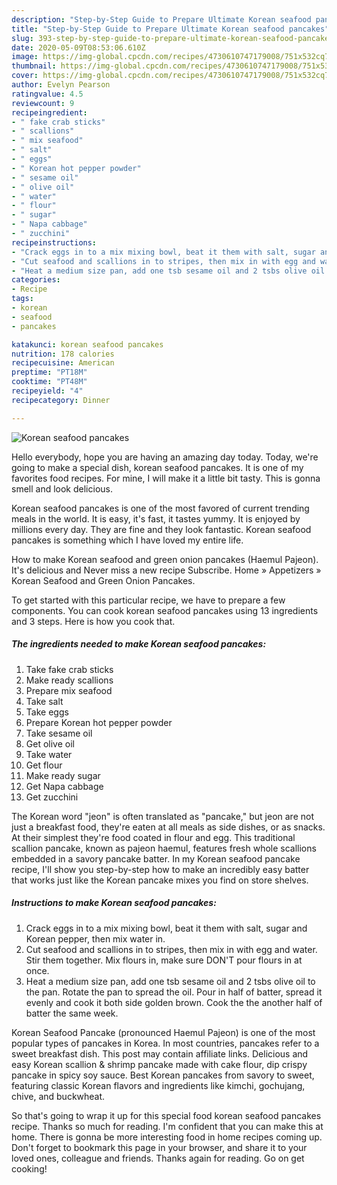 ```yaml
---
description: "Step-by-Step Guide to Prepare Ultimate Korean seafood pancakes"
title: "Step-by-Step Guide to Prepare Ultimate Korean seafood pancakes"
slug: 393-step-by-step-guide-to-prepare-ultimate-korean-seafood-pancakes
date: 2020-05-09T08:53:06.610Z
image: https://img-global.cpcdn.com/recipes/4730610747179008/751x532cq70/korean-seafood-pancakes-recipe-main-photo.jpg
thumbnail: https://img-global.cpcdn.com/recipes/4730610747179008/751x532cq70/korean-seafood-pancakes-recipe-main-photo.jpg
cover: https://img-global.cpcdn.com/recipes/4730610747179008/751x532cq70/korean-seafood-pancakes-recipe-main-photo.jpg
author: Evelyn Pearson
ratingvalue: 4.5
reviewcount: 9
recipeingredient:
- " fake crab sticks"
- " scallions"
- " mix seafood"
- " salt"
- " eggs"
- " Korean hot pepper powder"
- " sesame oil"
- " olive oil"
- " water"
- " flour"
- " sugar"
- " Napa cabbage"
- " zucchini"
recipeinstructions:
- "Crack eggs in to a mix mixing bowl, beat it them with salt, sugar and Korean pepper, then mix water in."
- "Cut seafood and scallions in to stripes, then mix in with egg and water. Stir them together. Mix flours in, make sure DON&#39;T pour flours in at once."
- "Heat a medium size pan, add one tsb sesame oil and 2 tsbs olive oil to the pan. Rotate the pan to spread the oil. Pour in half of batter,  spread it evenly and cook it both side golden brown. Cook the the another half of batter the same week."
categories:
- Recipe
tags:
- korean
- seafood
- pancakes

katakunci: korean seafood pancakes 
nutrition: 178 calories
recipecuisine: American
preptime: "PT18M"
cooktime: "PT48M"
recipeyield: "4"
recipecategory: Dinner

---
```



![Korean seafood pancakes](https://img-global.cpcdn.com/recipes/4730610747179008/751x532cq70/korean-seafood-pancakes-recipe-main-photo.jpg)

Hello everybody, hope you are having an amazing day today. Today, we're going to make a special dish, korean seafood pancakes. It is one of my favorites food recipes. For mine, I will make it a little bit tasty. This is gonna smell and look delicious.

Korean seafood pancakes is one of the most favored of current trending meals in the world. It is easy, it's fast, it tastes yummy. It is enjoyed by millions every day. They are fine and they look fantastic. Korean seafood pancakes is something which I have loved my entire life.

How to make Korean seafood and green onion pancakes (Haemul Pajeon). It&#39;s delicious and Never miss a new recipe Subscribe. Home » Appetizers » Korean Seafood and Green Onion Pancakes.


To get started with this particular recipe, we have to prepare a few components. You can cook korean seafood pancakes using 13 ingredients and 3 steps. Here is how you cook that.

<!--inarticleads1-->

##### The ingredients needed to make Korean seafood pancakes:

1. Take  fake crab sticks
1. Make ready  scallions
1. Prepare  mix seafood
1. Take  salt
1. Take  eggs
1. Prepare  Korean hot pepper powder
1. Take  sesame oil
1. Get  olive oil
1. Take  water
1. Get  flour
1. Make ready  sugar
1. Get  Napa cabbage
1. Get  zucchini


The Korean word &#34;jeon&#34; is often translated as &#34;pancake,&#34; but jeon are not just a breakfast food, they&#39;re eaten at all meals as side dishes, or as snacks. At their simplest they&#39;re food coated in flour and egg. This traditional scallion pancake, known as pajeon haemul, features fresh whole scallions embedded in a savory pancake batter. In my Korean seafood pancake recipe, I&#39;ll show you step-by-step how to make an incredibly easy batter that works just like the Korean pancake mixes you find on store shelves. 

<!--inarticleads2-->

##### Instructions to make Korean seafood pancakes:

1. Crack eggs in to a mix mixing bowl, beat it them with salt, sugar and Korean pepper, then mix water in.
1. Cut seafood and scallions in to stripes, then mix in with egg and water. Stir them together. Mix flours in, make sure DON&#39;T pour flours in at once.
1. Heat a medium size pan, add one tsb sesame oil and 2 tsbs olive oil to the pan. Rotate the pan to spread the oil. Pour in half of batter,  spread it evenly and cook it both side golden brown. Cook the the another half of batter the same week.


Korean Seafood Pancake (pronounced Haemul Pajeon) is one of the most popular types of pancakes in Korea. In most countries, pancakes refer to a sweet breakfast dish. This post may contain affiliate links. Delicious and easy Korean scallion &amp; shrimp pancake made with cake flour, dip crispy pancake in spicy soy sauce. Best Korean pancakes from savory to sweet, featuring classic Korean flavors and ingredients like kimchi, gochujang, chive, and buckwheat. 

So that's going to wrap it up for this special food korean seafood pancakes recipe. Thanks so much for reading. I'm confident that you can make this at home. There is gonna be more interesting food in home recipes coming up. Don't forget to bookmark this page in your browser, and share it to your loved ones, colleague and friends. Thanks again for reading. Go on get cooking!

